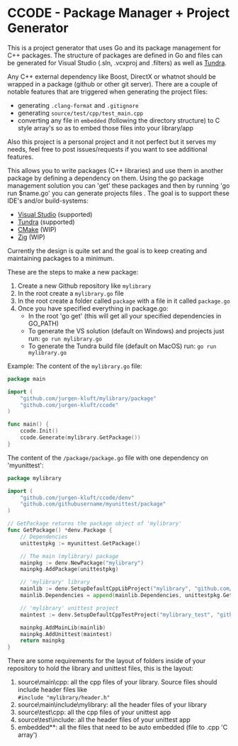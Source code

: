 # CCODE - Package Manager + Project Generator

This is a project generator that uses Go and its package management for C++ packages. 
The structure of packages are defined in Go and files can be generated for Visual Studio (.sln, .vcxproj and .filters) as well as [Tundra](https://github.com/deplinenoise/tundra).

Any C++ external dependency like Boost, DirectX or whatnot should be wrapped in a package (github or other git server).
There are a couple of notable features that are triggered when generating the project files:

* generating `.clang-format` and `.gitignore`
* generating `source/test/cpp/test_main.cpp`
* converting any file in `embedded` (following the directory structure) to C style array's so as to embed those files into your library/app

Also this project is a personal project and it not perfect but it serves my needs, feel free to post issues/requests if you want to see additional features.

This allows you to write packages (C++ libraries) and use them in another package by defining a dependency on them. Using the go package management solution you can 'get' these packages and then by running 'go run $name.go' you can generate projects files . The goal is to support these IDE's and/or build-systems:

* [Visual Studio](https://visualstudio.microsoft.com) (supported)
* [Tundra](https://github.com/deplinenoise/tundra) (supported)
* [CMake](https://cmake.org/) (WIP)
* [Zig](https://ziglang.org/learn/build-system/) (WIP)

Currently the design is quite set and the goal is to keep creating and maintaining packages to a minimum.

These are the steps to make a new package:

1. Create a new Github repository like ``mylibrary``
2. In the root create a ``mylibrary.go`` file
3. In the root create a folder called ``package`` with a file in it called ``package.go``
4. Once you have specified everything in package.go:
   * In the root 'go get' (this will get all your specified dependencies in GO_PATH)
   * To generate the VS solution (default on Windows) and projects just run: ``go run mylibrary.go``  
   * To generate the Tundra build file (default on MacOS) run: ``go run mylibrary.go``

Example:
The content of the ```mylibrary.go``` file:

```go
package main

import (
    "github.com/jurgen-kluft/mylibrary/package"
    "github.com/jurgen-kluft/ccode"
)

func main() {
    ccode.Init()
    ccode.Generate(mylibrary.GetPackage())
}
```

The content of the ```/package/package.go``` file with one dependency on 'myunittest':

```go
package mylibrary

import (
    "github.com/jurgen-kluft/ccode/denv"
    "github.com/githubusername/myunittest/package"
)

// GetPackage returns the package object of 'mylibrary'
func GetPackage() *denv.Package {
    // Dependencies
    unittestpkg := myunittest.GetPackage()

    // The main (mylibrary) package
    mainpkg := denv.NewPackage("mylibrary")
    mainpkg.AddPackage(unittestpkg)

    // 'mylibrary' library
    mainlib := denv.SetupDefaultCppLibProject("mylibrary", "github.com/githubusername/mylibrary")
    mainlib.Dependencies = append(mainlib.Dependencies, unittestpkg.GetMainLib())

    // 'mylibrary' unittest project
    maintest := denv.SetupDefaultCppTestProject("mylibrary_test", "github.com/githubusername/mylibrary")

    mainpkg.AddMainLib(mainlib)
    mainpkg.AddUnittest(maintest)
    return mainpkg
}
```

There are some requirements for the layout of folders inside of your repository to hold the library and unittest files, this is the layout:

1. source\main\cpp: all the cpp files of your library. Source files should include header files like  
   ```#include "mylibrary/header.h"```
2. source\main\include\mylibrary: all the header files of your library
3. source\test\cpp: all the cpp files of your unittest app
4. source\test\include: all the header files of your unittest app
5. embedded\**: all the files that need to be auto embedded (file to .cpp 'C array') 
